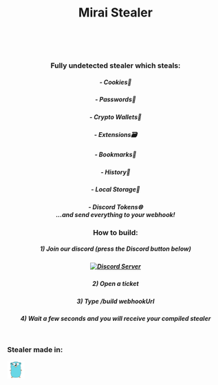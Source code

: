 
<h1 align="center">Mirai Stealer</h1>
<h1 align="center"> <img align="middle" src="https://cdn.discordapp.com/attachments/928696158610669568/1050013986269167707/image.png" alt=""></h1>
<h3 align="center">Fully undetected stealer which steals:</h3>
<h5 align="center">- Cookies🍪</h7>
<h5 align="center">- Passwords🔑</h7>
<h5 align="center">- Crypto Wallets👛</h7>
<h5 align="center">- Extensions🗃️</h7>
<h5 align="center">- Bookmarks📑</h7>
<h5 align="center">- History📜</h7>
<h5 align="center">- Local Storage📁</h7>
<br>
<h5 align="center">- Discord Tokens🌐</h7>
<br>
...and send everything to your webhook!

<h3 align="center">How to build:</h3>
<h5 align="center">1) Join our discord (press the Discord button below)</h7>
<h5 align="center"> <a href="https://discord.gg/qcbEXYxwCv" target="_blank" rel="noreferrer"> <img src="https://www.freepnglogos.com/uploads/discord-logo-png/discord-logo-logodownload-download-logotipos-1.png" alt="Discord Server" width="25" height="25"/> </a></h7>
<h5 align="center">2) Open a ticket</h7>
<h5 align="center">3) Type /build webhookUrl</h7>
<h5 align="center">4) Wait a few seconds and you will receive your compiled stealer</h7>
</p>
<br>
<h3 align="left">Stealer made in:</h3>
<p align="left"> <a href="https://golang.org" target="_blank" rel="noreferrer"> <img src="https://raw.githubusercontent.com/devicons/devicon/master/icons/go/go-original.svg" alt="go" width="40" height="40"/> </a> </p>

